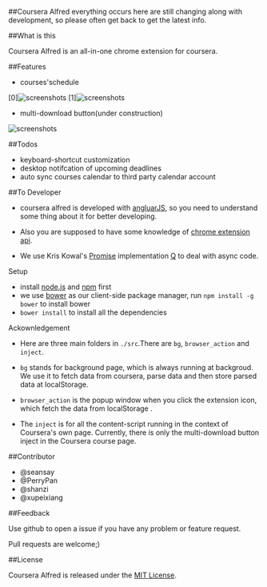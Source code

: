 ##Coursera Alfred 
everything occurs here are still changing along with development, so please often get back to get the latest info.

##What is this

Coursera Alfred is an all-in-one chrome extension for coursera.

##Features

* courses'schedule

[0]![screenshots](http://f.cl.ly/items/1E3e2u1U0Q3F032H252e/Screenshot_5_18_13_8_25_PM.png)
[1]![screenshots](http://f.cl.ly/items/0V2N0e061W2g3j1m0g1u/Screenshot_5_18_13_8_26_PM.png)

* multi-download button(under construction)

![screenshots](http://f.cl.ly/items/0u2537413h3q1i2k3b2S/download_button.png)

##Todos

* keyboard-shortcut customization
* desktop notifcation of upcoming deadlines
* auto sync courses calendar to third party calendar account

##To Developer

* coursera alfred is developed with [angluarJS](http://angularjs.org/), so you need to understand some thing about it for better developing.

* Also you are supposed to have some knowledge of [chrome extension api](http://developer.chrome.com/extensions/).

* We use Kris Kowal's [Promise](http://wiki.commonjs.org/wiki/Promises) implementation [Q](https://github.com/kriskowal/q) to deal with async code.


Setup

* install [node.js](http://nodejs.org/) and [npm](https://npmjs.org/) first
* we use [bower](http://bower.io/) as our client-side package manager, run `npm install -g bower` to install bower
* `bower install` to install all the dependencies

Ackownledgement

* Here are three main folders in `./src`.There are `bg`, `browser_action` and `inject`.

* `bg` stands for background page, which is always running at backgroud. We use it to fetch data from coursera, parse data and then store parsed data at localStorage.

* `browser_action` is the popup window when you click the extension icon, which fetch the data from localStorage .

* The `inject` is for all the content-script running in the context of Coursera's own page. Currently, there is only the multi-download button inject in the Coursera course page.

##Contributor

* @seansay
* @PerryPan
* @shanzi
* @xupeixiang

##Feedback

Use github to open a issue if you have any problem or feature request.

Pull requests are welcome;)

##License

Coursera Alfred is released under the [MIT License](http://opensource.org/licenses/MIT).
